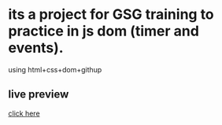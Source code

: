 # its a project for GSG training to practice in js dom (timer and events).
using html+css+dom+githup
## live preview
[click here](https://kemo12.github.io/stop-watch/)
